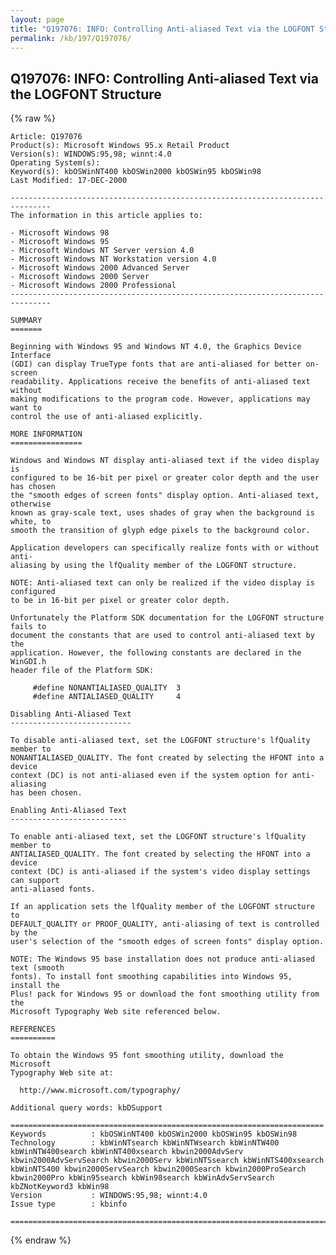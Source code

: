```yaml
---
layout: page
title: "Q197076: INFO: Controlling Anti-aliased Text via the LOGFONT Structure"
permalink: /kb/197/Q197076/
---
```


## Q197076: INFO: Controlling Anti-aliased Text via the LOGFONT Structure

{% raw %}

	Article: Q197076
	Product(s): Microsoft Windows 95.x Retail Product
	Version(s): WINDOWS:95,98; winnt:4.0
	Operating System(s): 
	Keyword(s): kbOSWinNT400 kbOSWin2000 kbOSWin95 kbOSWin98
	Last Modified: 17-DEC-2000
	
	-------------------------------------------------------------------------------
	The information in this article applies to:
	
	- Microsoft Windows 98 
	- Microsoft Windows 95 
	- Microsoft Windows NT Server version 4.0 
	- Microsoft Windows NT Workstation version 4.0 
	- Microsoft Windows 2000 Advanced Server 
	- Microsoft Windows 2000 Server 
	- Microsoft Windows 2000 Professional 
	-------------------------------------------------------------------------------
	
	SUMMARY
	=======
	
	Beginning with Windows 95 and Windows NT 4.0, the Graphics Device Interface
	(GDI) can display TrueType fonts that are anti-aliased for better on-screen
	readability. Applications receive the benefits of anti-aliased text without
	making modifications to the program code. However, applications may want to
	control the use of anti-aliased explicitly.
	
	MORE INFORMATION
	================
	
	Windows and Windows NT display anti-aliased text if the video display is
	configured to be 16-bit per pixel or greater color depth and the user has chosen
	the "smooth edges of screen fonts" display option. Anti-aliased text, otherwise
	known as gray-scale text, uses shades of gray when the background is white, to
	smooth the transition of glyph edge pixels to the background color.
	
	Application developers can specifically realize fonts with or without anti-
	aliasing by using the lfQuality member of the LOGFONT structure.
	
	NOTE: Anti-aliased text can only be realized if the video display is configured
	to be in 16-bit per pixel or greater color depth.
	
	Unfortunately the Platform SDK documentation for the LOGFONT structure fails to
	document the constants that are used to control anti-aliased text by the
	application. However, the following constants are declared in the WinGDI.h
	header file of the Platform SDK:
	
	     #define NONANTIALIASED_QUALITY  3
	     #define ANTIALIASED_QUALITY     4
	
	Disabling Anti-Aliased Text
	---------------------------
	
	To disable anti-aliased text, set the LOGFONT structure's lfQuality member to
	NONANTIALIASED_QUALITY. The font created by selecting the HFONT into a device
	context (DC) is not anti-aliased even if the system option for anti- aliasing
	has been chosen.
	
	Enabling Anti-Aliased Text
	--------------------------
	
	To enable anti-aliased text, set the LOGFONT structure's lfQuality member to
	ANTIALIASED_QUALITY. The font created by selecting the HFONT into a device
	context (DC) is anti-aliased if the system's video display settings can support
	anti-aliased fonts.
	
	If an application sets the lfQuality member of the LOGFONT structure to
	DEFAULT_QUALITY or PROOF_QUALITY, anti-aliasing of text is controlled by the
	user's selection of the "smooth edges of screen fonts" display option.
	
	NOTE: The Windows 95 base installation does not produce anti-aliased text (smooth
	fonts). To install font smoothing capabilities into Windows 95, install the
	Plus! pack for Windows 95 or download the font smoothing utility from the
	Microsoft Typography Web site referenced below.
	
	REFERENCES
	==========
	
	To obtain the Windows 95 font smoothing utility, download the Microsoft
	Typography Web site at:
	
	  http://www.microsoft.com/typography/
	
	Additional query words: kbDSupport
	
	======================================================================
	Keywords          : kbOSWinNT400 kbOSWin2000 kbOSWin95 kbOSWin98 
	Technology        : kbWinNTsearch kbWinNTWsearch kbWinNTW400 kbWinNTW400search kbWinNT400xsearch kbwin2000AdvServ kbwin2000AdvServSearch kbwin2000Serv kbWinNTSsearch kbWinNTS400xsearch kbWinNTS400 kbwin2000ServSearch kbwin2000Search kbwin2000ProSearch kbwin2000Pro kbWin95search kbWin98search kbWinAdvServSearch kbZNotKeyword3 kbWin98
	Version           : WINDOWS:95,98; winnt:4.0
	Issue type        : kbinfo
	
	=============================================================================
	

{% endraw %}
